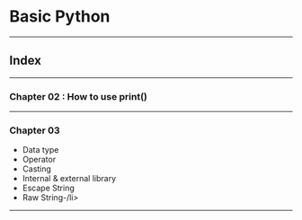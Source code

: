 <h1>Basic Python</h1>
<hr>

<h2>Index</h2>
<hr>

<h3>Chapter 02 : How to use print()</h3>
<hr>

<h3>Chapter 03</h3>
<ul>
  <li>Data type</li>
  <li>Operator</li>
  <li>Casting</li>
  <li>Internal & external library</li>
  <li>Escape String</li>
  <li>Raw String-/li>
</ul>
<hr>
